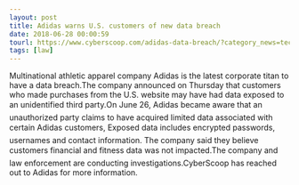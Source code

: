 ```yaml
---
layout: post
title: Adidas warns U.S. customers of new data breach
date: 2018-06-28 00:00:59
tourl: https://www.cyberscoop.com/adidas-data-breach/?category_news=technology
tags: [law]
---
```

Multinational athletic apparel company Adidas is the latest corporate titan to have a data breach.The company announced on Thursday that customers who made purchases from the U.S. website may have had data exposed to an unidentified third party.On June 26, Adidas became aware that an unauthorized party claims to have acquired limited data associated with certain Adidas customers, Exposed data includes encrypted passwords, usernames and contact information. The company said they believe customers financial and fitness data was not impacted.The company and law enforcement are conducting investigations.CyberScoop has reached out to Adidas for more information.